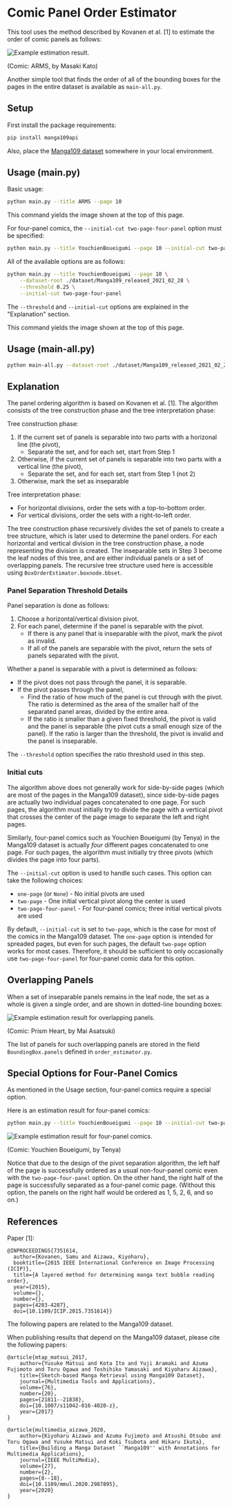 # Comic Panel Order Estimator
This tool uses the method described by Kovanen et al. [1] to estimate the order of comic panels as follows:

![Example estimation result.](./res/two-page.png)

(Comic: ARMS, by Masaki Kato)

Another simple tool that finds the order of all of the bounding boxes for the pages in the entire dataset is available as `main-all.py`.


## Setup
First install the package requirements:
```bash
pip install manga109api
```

Also, place the [Manga109 dataset](https://www.manga109.org/) somewhere in your local environment.


## Usage (main.py)
Basic usage:

```bash
python main.py --title ARMS --page 10
```

This command yields the image shown at the top of this page.


For four-panel comics, the `--initial-cut two-page-four-panel` option must be specified:

```bash
python main.py --title YouchienBoueigumi --page 10 --initial-cut two-page-four-panel
```

All of the available options are as follows:

```bash
python main.py --title YouchienBoueigumi --page 10 \
    --dataset-root ./dataset/Manga109_released_2021_02_28 \
    --threshold 0.25 \
    --initial-cut two-page-four-panel
```

The `--threshold` and `--initial-cut` options are explained in the "Explanation" section.

This command yields the image shown at the top of this page.


## Usage (main-all.py)
```bash
python main-all.py --dataset-root ./dataset/Manga109_released_2021_02_28
```


## Explanation
The panel ordering algorithm is based on Kovanen et al. [1].
The algorithm consists of the tree construction phase and the tree interpretation phase:

Tree construction phase:

1. If the current set of panels is separable into two parts with a horizonal line (the pivot),
    - Separate the set, and for each set, start from Step 1
2. Otherwise, if the current set of panels is separable into two parts with a vertical line (the pivot),
    - Separate the set, and for each set, start from Step 1 (not 2)
3. Otherwise, mark the set as inseparable

Tree interpretation phase:

- For horizontal divisions, order the sets with a top-to-bottom order.
- For vertical divisions, order the sets with a right-to-left order.

The tree construction phase recursively divides the set of panels to create a tree structure, which is later used to determine the panel orders.
For each horizontal and vertical division in the tree construction phase, a node representing the division is created.
The inseparable sets in Step 3 become the leaf nodes of this tree, and are either individual panels or a set of overlapping panels.
The recursive tree structure used here is accessible using `BoxOrderEstimator.boxnode.bbset`.


### Panel Separation Threshold Details
Panel separation is done as follows:

1. Choose a horizontal/vertical division pivot.
2. For each panel, determine if the panel is separable with the pivot.
    - If there is any panel that is inseparable with the pivot, mark the pivot as invalid.
    - If all of the panels are separable with the pivot, return the sets of panels separated with the pivot.

Whether a panel is separable with a pivot is determined as follows:

- If the pivot does not pass through the panel, it is separable.
- If the pivot passes through the panel,
  - Find the ratio of how much of the panel is cut through with the pivot. The ratio is determined as the area of the smaller half of the separated panel areas, divided by the entire area.
  - If the ratio is smaller than a given fixed threshold, the pivot is valid and the panel is separable (the pivot cuts a small enough size of the panel). If the ratio is larger than the threshold, the pivot is invalid and the panel is inseparable.

The `--threshold` option specifies the ratio threshold used in this step.


### Initial cuts
The algorithm above does not generally work for side-by-side pages (which are most of the pages in the Manga109 dataset), since side-by-side pages are actually two individual pages concatenated to one page. For such pages, the algorithm must initially try to divide the page with a vertical pivot that crosses the center of the page image to separate the left and right pages.

Similarly, four-panel comics such as Youchien Boueigumi (by Tenya) in the Manga109 dataset is actually _four_ different pages concatenated to one page. For such pages, the algorithm must initially try three pivots (which divides the page into four parts).

The `--initial-cut` option is used to handle such cases. This option can take the following choices:

- `one-page` (or `None`) - No initial pivots are used
- `two-page` - One initial vertical pivot along the center is used
- `two-page-four-panel` - For four-panel comics; three initial vertical pivots are used

By default, `--initial-cut` is set to `two-page`, which is the case for most of the comics in the Manga109 dataset.
The `one-page` option is intended for spreaded pages, but even for such pages, the default `two-page` option works for most cases.
Therefore, it should be sufficient to only occasionally use `two-page-four-panel` for four-panel comic data for this option.


## Overlapping Panels
When a set of inseparable panels remains in the leaf node, the set as a whole is given a single order, and are shown in dotted-line bounding boxes:

![Example estimation result for overlapping panels.](./res/overlapping.png)

(Comic: Prism Heart, by Mai Asatsuki)

The list of panels for such overlapping panels are stored in the field `BoundingBox.panels` defined in `order_estimator.py`.


## Special Options for Four-Panel Comics
As mentioned in the Usage section, four-panel comics require a special option.

Here is an estimation result for four-panel comics:

```bash
python main.py --title YouchienBoueigumi --page 10 --initial-cut two-page-four-panel
```

![Example estimation result for four-panel comics.](./res/two-page-four-panel.png)

(Comic: Youchien Boueigumi, by Tenya)

Notice that due to the design of the pivot separation algorithm, the left half of the page is successfully ordered as a usual non-four-panel comic even with the `two-page-four-panel` option. On the other hand, the right half of the page is successfully separated as a four-panel comic page. (Without this option, the panels on the right half would be ordered as 1, 5, 2, 6, and so on.)


## References
Paper [1]:

```
@INPROCEEDINGS{7351614,
  author={Kovanen, Samu and Aizawa, Kiyoharu},
  booktitle={2015 IEEE International Conference on Image Processing (ICIP)},
  title={A layered method for determining manga text bubble reading order},
  year={2015},
  volume={},
  number={},
  pages={4283-4287},
  doi={10.1109/ICIP.2015.7351614}}
```


The following papers are related to the Manga109 dataset.

When publishing results that depend on the Manga109 dataset, please cite the following papers:

```
@article{mtap_matsui_2017,
    author={Yusuke Matsui and Kota Ito and Yuji Aramaki and Azuma Fujimoto and Toru Ogawa and Toshihiko Yamasaki and Kiyoharu Aizawa},
    title={Sketch-based Manga Retrieval using Manga109 Dataset},
    journal={Multimedia Tools and Applications},
    volume={76},
    number={20},
    pages={21811--21838},
    doi={10.1007/s11042-016-4020-z},
    year={2017}
}

@article{multimedia_aizawa_2020,
    author={Kiyoharu Aizawa and Azuma Fujimoto and Atsushi Otsubo and Toru Ogawa and Yusuke Matsui and Koki Tsubota and Hikaru Ikuta},
    title={Building a Manga Dataset ``Manga109'' with Annotations for Multimedia Applications},
    journal={IEEE MultiMedia},
    volume={27},
    number={2},
    pages={8--18},
    doi={10.1109/mmul.2020.2987895},
    year={2020}
}
```
